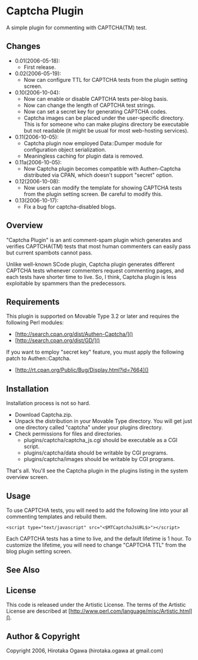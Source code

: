 # Captcha Plugin

A simple plugin for commenting with CAPTCHA(TM) test.

## Changes

 * 0.01(2006-05-18):
   * First release.
 * 0.02(2006-05-19):
   * Now can configure TTL for CAPTCHA tests from the plugin setting screen.
 * 0.10(2006-10-04):
   * Now can enable or disable CAPTCHA tests per-blog basis.
   * Now can change the length of CAPTCHA test strings.
   * Now can set a secret key for generating CAPTCHA codes.
   * Captcha images can be placed under the user-specific directory.  This is for someone who can make plugins directory be executable but not readable (it might be usual for most web-hosting services).
 * 0.11(2006-10-05):
   * Captcha plugin now employed Data::Dumper module for configuration object serialization.
   * Meaningless caching for plugin data is removed.
 * 0.11a(2006-10-05):
   * Now Captcha plugin becomes compatible with Authen-Captcha distributed via CPAN, which doesn't support "secret" option.
 * 0.12(2006-10-08):
   * Now users can modify the template for showing CAPTCHA tests from the plugin setting screen.  Be careful to modify this.
 * 0.13(2006-10-17):
   * Fix a bug for captcha-disabled blogs.

## Overview

"Captcha Plugin" is an anti comment-spam plugin which generates and verifies CAPTCHA(TM) tests that most human commenters can easily pass but current spambots cannot pass.

Unlike well-known SCode plugin, Captcha plugin generates different CAPTCHA tests whenever commenters request commenting pages, and each tests have shorter time to live.  So, I think, Captcha plugin is less exploitable by spammers than the predecessors.

## Requirements

This plugin is supported on Movable Type 3.2 or later and requires the following Perl modules:

 * [http://search.cpan.org/dist/Authen-Captcha/]()
 * [http://search.cpan.org/dist/GD/]()

If you want to employ "secret key" feature, you must apply the following patch to Authen::Captcha.

 * [http://rt.cpan.org/Public/Bug/Display.html?id=7664]()

## Installation

Installation process is not so hard.

 * Download Captcha.zip.
 * Unpack the distribution in your Movable Type directory.  You will get just one directory called "captcha" under your plugins directory.
 * Check permissions for files and directories.
   * plugins/captcha/captcha_js.cgi should be executable as a CGI script.
   * plugins/captcha/data should be writable by CGI programs.
   * plugins/captcha/images should be writable by CGI programs.

That's all.  You'll see the Captcha plugin in the plugins listing in the system overview screen.

## Usage

To use CAPTCHA tests, you will need to add the following line into your all commenting templates and rebuild them.

    <script type="text/javascript" src="<$MTCaptchaJsURL$>"></script>

Each CAPTCHA tests has a time to live, and the default lifetime is 1 hour.  To customize the lifetime, you will need to change "CAPTCHA TTL" from the blog plugin setting screen.

## See Also

## License

This code is released under the Artistic License. The terms of the Artistic License are described at [http://www.perl.com/language/misc/Artistic.html]().

## Author & Copyright

Copyright 2006, Hirotaka Ogawa (hirotaka.ogawa at gmail.com)

